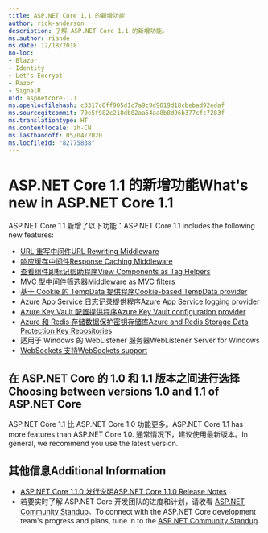 ```yaml
---
title: ASP.NET Core 1.1 的新增功能
author: rick-anderson
description: 了解 ASP.NET Core 1.1 的新增功能。
ms.author: riande
ms.date: 12/18/2018
no-loc:
- Blazor
- Identity
- Let's Encrypt
- Razor
- SignalR
uid: aspnetcore-1.1
ms.openlocfilehash: c3317c8ff905d1c7a9c9d9019d18cbebad92edaf
ms.sourcegitcommit: 70e5f982c218db82aa54aa8b8d96b377cfc7283f
ms.translationtype: HT
ms.contentlocale: zh-CN
ms.lasthandoff: 05/04/2020
ms.locfileid: "82775838"
---
```

# <a name="whats-new-in-aspnet-core-11"></a><span data-ttu-id="6b316-103">ASP.NET Core 1.1 的新增功能</span><span class="sxs-lookup"><span data-stu-id="6b316-103">What's new in ASP.NET Core 1.1</span></span>

<span data-ttu-id="6b316-104">ASP.NET Core 1.1 新增了以下功能：</span><span class="sxs-lookup"><span data-stu-id="6b316-104">ASP.NET Core 1.1 includes the following new features:</span></span>

- [<span data-ttu-id="6b316-105">URL 重写中间件</span><span class="sxs-lookup"><span data-stu-id="6b316-105">URL Rewriting Middleware</span></span>](xref:fundamentals/url-rewriting)
- [<span data-ttu-id="6b316-106">响应缓存中间件</span><span class="sxs-lookup"><span data-stu-id="6b316-106">Response Caching Middleware</span></span>](xref:performance/caching/middleware)
- [<span data-ttu-id="6b316-107">查看组件即标记帮助程序</span><span class="sxs-lookup"><span data-stu-id="6b316-107">View Components as Tag Helpers</span></span>](xref:mvc/views/view-components#invoking-a-view-component-as-a-tag-helper)
- [<span data-ttu-id="6b316-108">MVC 型中间件筛选器</span><span class="sxs-lookup"><span data-stu-id="6b316-108">Middleware as MVC filters</span></span>](xref:mvc/controllers/filters#using-middleware-in-the-filter-pipeline)
- [<span data-ttu-id="6b316-109">基于 Cookie 的 TempData 提供程序</span><span class="sxs-lookup"><span data-stu-id="6b316-109">Cookie-based TempData provider</span></span>](xref:fundamentals/app-state#tempdata)
- [<span data-ttu-id="6b316-110">Azure App Service 日志记录提供程序</span><span class="sxs-lookup"><span data-stu-id="6b316-110">Azure App Service logging provider</span></span>](xref:fundamentals/logging/index#azure-app-service-provider)
- [<span data-ttu-id="6b316-111">Azure Key Vault 配置提供程序</span><span class="sxs-lookup"><span data-stu-id="6b316-111">Azure Key Vault configuration provider</span></span>](xref:security/key-vault-configuration)
- [<span data-ttu-id="6b316-112">Azure 和 Redis 存储数据保护密钥存储库</span><span class="sxs-lookup"><span data-stu-id="6b316-112">Azure and Redis Storage Data Protection Key Repositories</span></span>](xref:security/data-protection/implementation/key-storage-providers)
- <span data-ttu-id="6b316-113">适用于 Windows 的 WebListener 服务器</span><span class="sxs-lookup"><span data-stu-id="6b316-113">WebListener Server for Windows</span></span>
- [<span data-ttu-id="6b316-114">WebSockets 支持</span><span class="sxs-lookup"><span data-stu-id="6b316-114">WebSockets support</span></span>](xref:fundamentals/websockets)

## <a name="choosing-between-versions-10-and-11-of-aspnet-core"></a><span data-ttu-id="6b316-115">在 ASP.NET Core 的 1.0 和 1.1 版本之间进行选择</span><span class="sxs-lookup"><span data-stu-id="6b316-115">Choosing between versions 1.0 and 1.1 of ASP.NET Core</span></span>

<span data-ttu-id="6b316-116">ASP.NET Core 1.1 比 ASP.NET Core 1.0 功能更多。</span><span class="sxs-lookup"><span data-stu-id="6b316-116">ASP.NET Core 1.1 has more features than ASP.NET Core 1.0.</span></span> <span data-ttu-id="6b316-117">通常情况下，建议使用最新版本。</span><span class="sxs-lookup"><span data-stu-id="6b316-117">In general, we recommend you use the latest version.</span></span>

## <a name="additional-information"></a><span data-ttu-id="6b316-118">其他信息</span><span class="sxs-lookup"><span data-stu-id="6b316-118">Additional Information</span></span>

- [<span data-ttu-id="6b316-119">ASP.NET Core 1.1.0 发行说明</span><span class="sxs-lookup"><span data-stu-id="6b316-119">ASP.NET Core 1.1.0 Release Notes</span></span>](https://github.com/dotnet/aspnetcore/releases/tag/1.1.0)
- <span data-ttu-id="6b316-120">若要实时了解 ASP.NET Core 开发团队的进度和计划，请收看 [ASP.NET Community Standup](https://live.asp.net/)。</span><span class="sxs-lookup"><span data-stu-id="6b316-120">To connect with the ASP.NET Core development team's progress and plans, tune in to the [ASP.NET Community Standup](https://live.asp.net/).</span></span>
